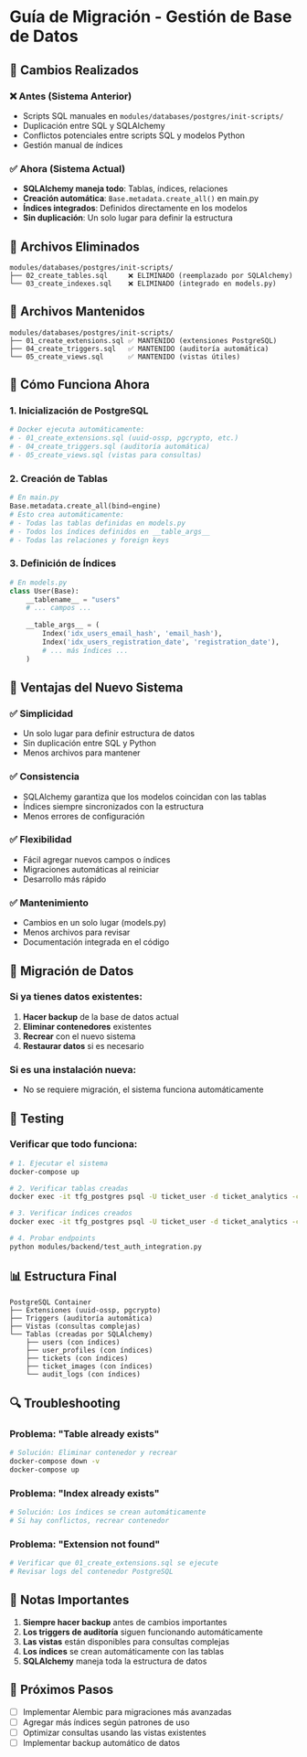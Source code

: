 # Guía de Migración - Gestión de Base de Datos

## 🔄 Cambios Realizados

### ❌ **Antes (Sistema Anterior)**
- Scripts SQL manuales en `modules/databases/postgres/init-scripts/`
- Duplicación entre SQL y SQLAlchemy
- Conflictos potenciales entre scripts SQL y modelos Python
- Gestión manual de índices

### ✅ **Ahora (Sistema Actual)**
- **SQLAlchemy maneja todo**: Tablas, índices, relaciones
- **Creación automática**: `Base.metadata.create_all()` en main.py
- **Índices integrados**: Definidos directamente en los modelos
- **Sin duplicación**: Un solo lugar para definir la estructura

## 📁 Archivos Eliminados

```
modules/databases/postgres/init-scripts/
├── 02_create_tables.sql     ❌ ELIMINADO (reemplazado por SQLAlchemy)
└── 03_create_indexes.sql    ❌ ELIMINADO (integrado en models.py)
```

## 📁 Archivos Mantenidos

```
modules/databases/postgres/init-scripts/
├── 01_create_extensions.sql ✅ MANTENIDO (extensiones PostgreSQL)
├── 04_create_triggers.sql   ✅ MANTENIDO (auditoría automática)
└── 05_create_views.sql      ✅ MANTENIDO (vistas útiles)
```

## 🔧 Cómo Funciona Ahora

### 1. **Inicialización de PostgreSQL**
```bash
# Docker ejecuta automáticamente:
# - 01_create_extensions.sql (uuid-ossp, pgcrypto, etc.)
# - 04_create_triggers.sql (auditoría automática)
# - 05_create_views.sql (vistas para consultas)
```

### 2. **Creación de Tablas**
```python
# En main.py
Base.metadata.create_all(bind=engine)
# Esto crea automáticamente:
# - Todas las tablas definidas en models.py
# - Todos los índices definidos en __table_args__
# - Todas las relaciones y foreign keys
```

### 3. **Definición de Índices**
```python
# En models.py
class User(Base):
    __tablename__ = "users"
    # ... campos ...
    
    __table_args__ = (
        Index('idx_users_email_hash', 'email_hash'),
        Index('idx_users_registration_date', 'registration_date'),
        # ... más índices ...
    )
```

## 🚀 Ventajas del Nuevo Sistema

### ✅ **Simplicidad**
- Un solo lugar para definir estructura de datos
- Sin duplicación entre SQL y Python
- Menos archivos para mantener

### ✅ **Consistencia**
- SQLAlchemy garantiza que los modelos coincidan con las tablas
- Índices siempre sincronizados con la estructura
- Menos errores de configuración

### ✅ **Flexibilidad**
- Fácil agregar nuevos campos o índices
- Migraciones automáticas al reiniciar
- Desarrollo más rápido

### ✅ **Mantenimiento**
- Cambios en un solo lugar (models.py)
- Menos archivos para revisar
- Documentación integrada en el código

## 🔄 Migración de Datos

### Si ya tienes datos existentes:
1. **Hacer backup** de la base de datos actual
2. **Eliminar contenedores** existentes
3. **Recrear** con el nuevo sistema
4. **Restaurar datos** si es necesario

### Si es una instalación nueva:
- No se requiere migración, el sistema funciona automáticamente

## 🧪 Testing

### Verificar que todo funciona:
```bash
# 1. Ejecutar el sistema
docker-compose up

# 2. Verificar tablas creadas
docker exec -it tfg_postgres psql -U ticket_user -d ticket_analytics -c "\dt"

# 3. Verificar índices creados
docker exec -it tfg_postgres psql -U ticket_user -d ticket_analytics -c "\di"

# 4. Probar endpoints
python modules/backend/test_auth_integration.py
```

## 📊 Estructura Final

```
PostgreSQL Container
├── Extensiones (uuid-ossp, pgcrypto)
├── Triggers (auditoría automática)
├── Vistas (consultas complejas)
└── Tablas (creadas por SQLAlchemy)
    ├── users (con índices)
    ├── user_profiles (con índices)
    ├── tickets (con índices)
    ├── ticket_images (con índices)
    └── audit_logs (con índices)
```

## 🔍 Troubleshooting

### Problema: "Table already exists"
```bash
# Solución: Eliminar contenedor y recrear
docker-compose down -v
docker-compose up
```

### Problema: "Index already exists"
```bash
# Solución: Los índices se crean automáticamente
# Si hay conflictos, recrear contenedor
```

### Problema: "Extension not found"
```bash
# Verificar que 01_create_extensions.sql se ejecute
# Revisar logs del contenedor PostgreSQL
```

## 📝 Notas Importantes

1. **Siempre hacer backup** antes de cambios importantes
2. **Los triggers de auditoría** siguen funcionando automáticamente
3. **Las vistas** están disponibles para consultas complejas
4. **Los índices** se crean automáticamente con las tablas
5. **SQLAlchemy** maneja toda la estructura de datos

## 🎯 Próximos Pasos

- [ ] Implementar Alembic para migraciones más avanzadas
- [ ] Agregar más índices según patrones de uso
- [ ] Optimizar consultas usando las vistas existentes
- [ ] Implementar backup automático de datos 